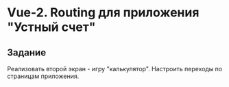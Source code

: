 # Vue-2. Routing для приложения "Устный счет"

## Задание
Реализовать второй экран - игру "калькулятор".
Настроить переходы по страницам приложения.

